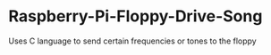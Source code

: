 # Raspberry-Pi-Floppy-Drive-Song
Uses C language to send certain frequencies or tones to the floppy 
